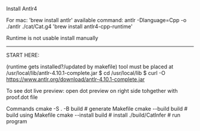 Install Antlr4

For mac: 'brew install antlr'    available command: antlr -Dlanguage=Cpp -o ./antlr ./cat/Cat.g4
'brew install antlr4-cpp-runtime'

Runtime is not usable install manually

-----------------
START HERE:

(runtime gets installed?/updated by makefile)
tool must be placed at /usr/local/lib/antlr-4.10.1-complete.jar
$ cd /usr/local/lib
$ curl -O <https://www.antlr.org/download/antlr-4.10.1-complete.jar>

To see dot live preview: open dot preview on right side tohgether with proof.dot file

Commands
cmake -S . -B build         # generate Makefile
cmake --build build         # build using Makefile
cmake --install build       # install
./build/CatInfer            # run program
